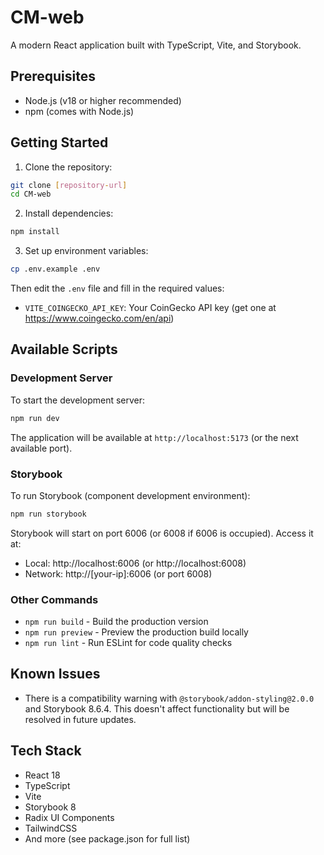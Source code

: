 # CM-web

A modern React application built with TypeScript, Vite, and Storybook.

## Prerequisites

- Node.js (v18 or higher recommended)
- npm (comes with Node.js)

## Getting Started

1. Clone the repository:
```bash
git clone [repository-url]
cd CM-web
```

2. Install dependencies:
```bash
npm install
```

3. Set up environment variables:
```bash
cp .env.example .env
```
Then edit the `.env` file and fill in the required values:
- `VITE_COINGECKO_API_KEY`: Your CoinGecko API key (get one at https://www.coingecko.com/en/api)

## Available Scripts

### Development Server
To start the development server:
```bash
npm run dev
```
The application will be available at `http://localhost:5173` (or the next available port).

### Storybook
To run Storybook (component development environment):
```bash
npm run storybook
```
Storybook will start on port 6006 (or 6008 if 6006 is occupied). Access it at:
- Local: http://localhost:6006 (or http://localhost:6008)
- Network: http://[your-ip]:6006 (or port 6008)

### Other Commands
- `npm run build` - Build the production version
- `npm run preview` - Preview the production build locally
- `npm run lint` - Run ESLint for code quality checks

## Known Issues

- There is a compatibility warning with `@storybook/addon-styling@2.0.0` and Storybook 8.6.4. This doesn't affect functionality but will be resolved in future updates.

## Tech Stack

- React 18
- TypeScript
- Vite
- Storybook 8
- Radix UI Components
- TailwindCSS
- And more (see package.json for full list)